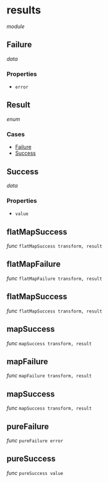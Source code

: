 # results

_module_ 

## Failure

_data_ 

### Properties

- `error`

## Result

_enum_ 

### Cases

- [Failure](#Failure)
- [Success](#Success)

## Success

_data_ 

### Properties

- `value`



## flatMapSuccess

_func_ `flatMapSuccess transform, result`


## flatMapFailure

_func_ `flatMapFailure transform, result`


## flatMapSuccess

_func_ `flatMapSuccess transform, result`



## mapSuccess

_func_ `mapSuccess transform, result`


## mapFailure

_func_ `mapFailure transform, result`


## mapSuccess

_func_ `mapSuccess transform, result`



## pureFailure

_func_ `pureFailure error`


## pureSuccess

_func_ `pureSuccess value`



